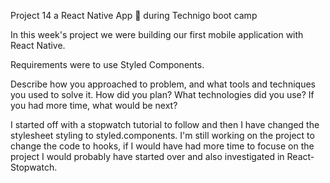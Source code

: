 Project 14 a React Native App 📱 during Technigo boot camp

In this week's project we were building our first mobile application with React Native.

Requirements were to use Styled Components.

Describe how you approached to problem, and what tools and techniques you used to solve it. How did you plan? What technologies did you use? If you had more time, what would be next?

I started off with a stopwatch tutorial to follow and then I have changed the stylesheet styling to styled.components.
I'm still working on the project to change the code to hooks, if I would have had more time to focuse on the project I would probably have started over and also investigated in React-Stopwatch.
